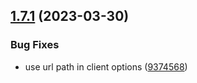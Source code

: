 ## [1.7.1](https://github.com/gravitee-io/gravitee-fetcher-bitbucket/compare/1.7.0...1.7.1) (2023-03-30)


### Bug Fixes

* use url path in client options ([9374568](https://github.com/gravitee-io/gravitee-fetcher-bitbucket/commit/9374568c5a8d6adce7d244c9b43fa2e79c5b2dbc))
